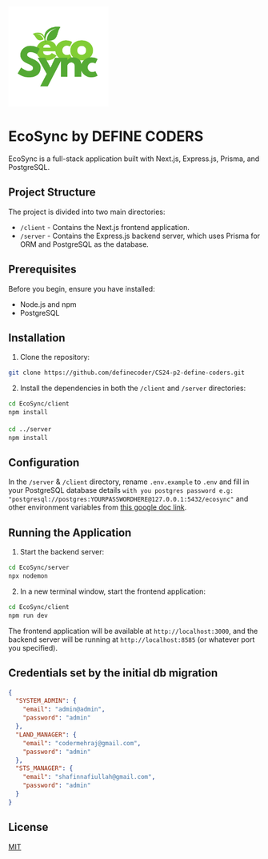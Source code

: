 <img src="https://github.com/definecoder/test-devops-hack/blob/main/EcoSync.png?raw=true"  width="200" height="200">

# **EcoSync** by DEFINE CODERS

EcoSync is a full-stack application built with Next.js, Express.js, Prisma, and PostgreSQL.

## Project Structure

The project is divided into two main directories:

- `/client` - Contains the Next.js frontend application.
- `/server` - Contains the Express.js backend server, which uses Prisma for ORM and PostgreSQL as the database.

## Prerequisites

Before you begin, ensure you have installed:

- Node.js and npm
- PostgreSQL

## Installation

1. Clone the repository:

```bash
git clone https://github.com/definecoder/CS24-p2-define-coders.git
```

2. Install the dependencies in both the `/client` and `/server` directories:

```bash
cd EcoSync/client
npm install

cd ../server
npm install
```

## Configuration

In the `/server` & `/client` directory, rename `.env.example` to `.env` and fill in your PostgreSQL database details `with you postgres password e.g: "postgresql://postgres:YOURPASSWORDHERE@127.0.0.1:5432/ecosync"` and other environment variables from [this google doc link](https://docs.google.com/document/d/1j1UFD3U4ejqeDRb26N9WffqvaLzwYYAxGY2OaWlZTO4/edit?usp=sharing).

## Running the Application

1. Start the backend server:

```bash
cd EcoSync/server
npx nodemon
```

2. In a new terminal window, start the frontend application:

```bash
cd EcoSync/client
npm run dev
```

The frontend application will be available at `http://localhost:3000`, and the backend server will be running at `http://localhost:8585` (or whatever port you specified).

## Credentials set by the initial db migration

```json
{
  "SYSTEM_ADMIN": {
    "email": "admin@admin",
    "password": "admin"
  },
  "LAND_MANAGER": {
    "email": "codermehraj@gmail.com",
    "password": "admin"
  },
  "STS_MANAGER": {
    "email": "shafinnafiullah@gmail.com",
    "password": "admin"
  }
}
```

## License

[MIT](https://choosealicense.com/licenses/mit/)
